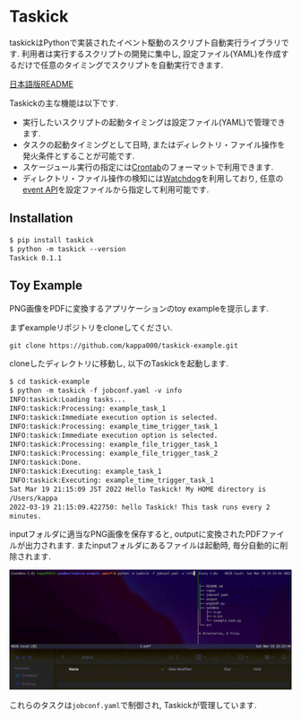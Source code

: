 # Taskick

taskickはPythonで実装されたイベント駆動のスクリプト自動実行ライブラリです.
利用者は実行するスクリプトの開発に集中し, 設定ファイル(YAML)を作成するだけで任意のタイミングでスクリプトを自動実行できます.

[日本語版README](./README-ja.md)

Taskickの主な機能は以下です.

- 実行したいスクリプトの起動タイミングは設定ファイル(YAML)で管理できます.
- タスクの起動タイミングとして日時, またはディレクトリ・ファイル操作を発火条件とすることが可能です.
- スケージュール実行の指定には[Crontab](https://www.tutorialspoint.com/unix_commands/crontab.htm)のフォーマットで利用できます.
- ディレクトリ・ファイル操作の検知には[Watchdog](https://github.com/gorakhargosh/watchdog)を利用しており, 任意の[event API](https://python-watchdog.readthedocs.io/en/stable/api.html#module-watchdog.events)を設定ファイルから指定して利用可能です.

## Installation

```shell
$ pip install taskick
$ python -m taskick --version
Taskick 0.1.1
```

## Toy Example

PNG画像をPDFに変換するアプリケーションのtoy exampleを提示します.

まずexampleリポジトリをcloneしてください.

```shell
git clone https://github.com/kappa000/taskick-example.git
```

cloneしたディレクトリに移動し, 以下のTaskickを起動します.

```shell
$ cd taskick-example
$ python -m taskick -f jobconf.yaml -v info
INFO:taskick:Loading tasks...
INFO:taskick:Processing: example_task_1
INFO:taskick:Immediate execution option is selected.
INFO:taskick:Processing: example_time_trigger_task_1
INFO:taskick:Immediate execution option is selected.
INFO:taskick:Processing: example_file_trigger_task_1
INFO:taskick:Processing: example_file_trigger_task_2
INFO:taskick:Done.
INFO:taskick:Executing: example_task_1
INFO:taskick:Executing: example_time_trigger_task_1
Sat Mar 19 21:15:09 JST 2022 Hello Taskick! My HOME directory is /Users/kappa
2022-03-19 21:15:09.422750: hello Taskick! This task runs every 2 minutes.
```

inputフォルダに適当なPNG画像を保存すると, outputに変換されたPDFファイルが出力されます.
またinputフォルダにあるファイルは起動時, 毎分自動的に削除されます.

![convert png to pdf](./convert_png2pdf.gif)

これらのタスクは`jobconf.yaml`で制御され, Taskickが管理しています.
